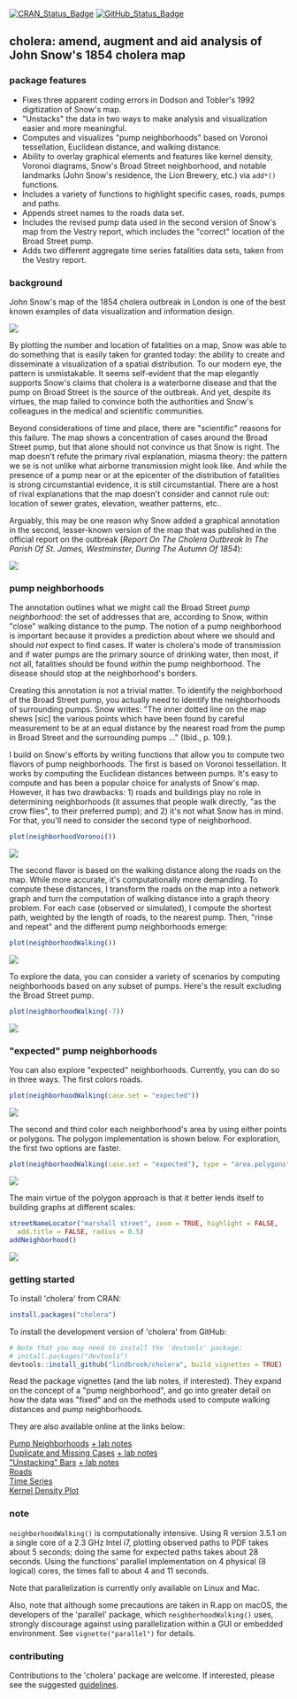 
<!-- README.md is generated from README.Rmd. Please edit that file -->

[![CRAN\_Status\_Badge](http://www.r-pkg.org/badges/version/cholera)](https://cran.r-project.org/package=cholera)
[![GitHub\_Status\_Badge](https://img.shields.io/badge/GitHub-0.5.1.9005-red.svg)](https://github.com/lindbrook/cholera/blob/master/NEWS)

cholera: amend, augment and aid analysis of John Snow's 1854 cholera map
------------------------------------------------------------------------

### package features

-   Fixes three apparent coding errors in Dodson and Tobler's 1992 digitization of Snow's map.
-   "Unstacks" the data in two ways to make analysis and visualization easier and more meaningful.
-   Computes and visualizes "pump neighborhoods" based on Voronoi tessellation, Euclidean distance, and walking distance.
-   Ability to overlay graphical elements and features like kernel density, Voronoi diagrams, Snow's Broad Street neighborhood, and notable landmarks (John Snow's residence, the Lion Brewery, etc.) via `add*()` functions.
-   Includes a variety of functions to highlight specific cases, roads, pumps and paths.
-   Appends street names to the roads data set.
-   Includes the revised pump data used in the second version of Snow's map from the Vestry report, which includes the "correct" location of the Broad Street pump.
-   Adds two different aggregate time series fatalities data sets, taken from the Vestry report.

### background

John Snow's map of the 1854 cholera outbreak in London is one of the best known examples of data visualization and information design.

![](vignettes/msu-snows-mapB.jpg)

By plotting the number and location of fatalities on a map, Snow was able to do something that is easily taken for granted today: the ability to create and disseminate a visualization of a spatial distribution. To our modern eye, the pattern is unmistakable. It seems self-evident that the map elegantly supports Snow's claims that cholera is a waterborne disease and that the pump on Broad Street is the source of the outbreak. And yet, despite its virtues, the map failed to convince both the authorities and Snow's colleagues in the medical and scientific communities.

Beyond considerations of time and place, there are "scientific" reasons for this failure. The map shows a concentration of cases around the Broad Street pump, but that alone should not convince us that Snow is right. The map doesn't refute the primary rival explanation, miasma theory: the pattern we se is not unlike what airborne transmission might look like. And while the presence of a pump near or at the epicenter of the distribution of fatalities is strong circumstantial evidence, it is still circumstantial. There are a host of rival explanations that the map doesn't consider and cannot rule out: location of sewer grates, elevation, weather patterns, etc..

Arguably, this may be one reason why Snow added a graphical annotation in the second, lesser-known version of the map that was published in the official report on the outbreak (*Report On The Cholera Outbreak In The Parish Of St. James, Westminster, During The Autumn Of 1854*):

![](vignettes/fig12-6.png)

### pump neighborhoods

The annotation outlines what we might call the Broad Street *pump neighborhood*: the set of addresses that are, according to Snow, within "close" walking distance to the pump. The notion of a pump neighborhood is important because it provides a prediction about where we should and should *not* expect to find cases. If water is cholera's mode of transmission and if water pumps are the primary source of drinking water, then most, if not all, fatalities should be found *within* the pump neighborhood. The disease should stop at the neighborhood's borders.

Creating this annotation is not a trivial matter. To identify the neighborhood of the Broad Street pump, you actually need to identify the neighborhoods of surrounding pumps. Snow writes: "The inner dotted line on the map shews \[sic\] the various points which have been found by careful measurement to be at an equal distance by the nearest road from the pump in Broad Street and the surrounding pumps ..." (Ibid., p. 109.).

I build on Snow's efforts by writing functions that allow you to compute two flavors of pump neighborhoods. The first is based on Voronoi tessellation. It works by computing the Euclidean distances between pumps. It's easy to compute and has been a popular choice for analysts of Snow's map. However, it has two drawbacks: 1) roads and buildings play no role in determining neighborhoods (it assumes that people walk directly, "as the crow flies", to their preferred pump); and 2) it's not what Snow has in mind. For that, you'll need to consider the second type of neighborhood.

``` r
plot(neighborhoodVoronoi())
```

![](man/figures/README-voronoi-1.png)

The second flavor is based on the walking distance along the roads on the map. While more accurate, it's computationally more demanding. To compute these distances, I transform the roads on the map into a network graph and turn the computation of walking distance into a graph theory problem. For each case (observed or simulated), I compute the shortest path, weighted by the length of roads, to the nearest pump. Then, "rinse and repeat" and the different pump neighborhoods emerge:

``` r
plot(neighborhoodWalking())
```

![](man/figures/README-walk-1.png)

To explore the data, you can consider a variety of scenarios by computing neighborhoods based on any subset of pumps. Here's the result excluding the Broad Street pump.

``` r
plot(neighborhoodWalking(-7))
```

![](man/figures/README-walk7-1.png)

### "expected" pump neighborhoods

You can also explore "expected" neighborhoods. Currently, you can do so in three ways. The first colors roads.

``` r
plot(neighborhoodWalking(case.set = "expected"))
```

![](man/figures/README-expected-1.png)

The second and third color each neighborhood's area by using either points or polygons. The polygon implementation is shown below. For exploration, the first two options are faster.

``` r
plot(neighborhoodWalking(case.set = "expected"), type = "area.polygons")
```

![](man/figures/README-expected_area_polygons-1.png)

The main virtue of the polygon approach is that it better lends itself to building graphs at different scales:

``` r
streetNameLocator("marshall street", zoom = TRUE, highlight = FALSE,
  add.title = FALSE, radius = 0.5)
addNeighborhood()
```

<img src="man/figures/README-unnamed-chunk-3-1.png" style="display: block; margin: auto;" />

### getting started

To install 'cholera' from CRAN:

``` r
install.packages("cholera")
```

To install the development version of 'cholera' from GitHub:

``` r
# Note that you may need to install the 'devtools' package:
# install.packages("devtools")
devtools::install_github("lindbrook/cholera", build_vignettes = TRUE)
```

Read the package vignettes (and the lab notes, if interested). They expand on the concept of a "pump neighborhood", and go into greater detail on how the data was "fixed" and on the methods used to compute walking distances and pump neighborhoods.

They are also available online at the links below:

[Pump Neighborhoods](https://github.com/lindbrook/cholera/blob/master/docs/pump.neighborhoods.md) [+ lab notes](https://github.com/lindbrook/cholera/blob/master/docs/pump.neighborhoods.notes.md)   
[Duplicate and Missing Cases](https://github.com/lindbrook/cholera/blob/master/docs/duplicate.missing.cases.md) [+ lab notes](https://github.com/lindbrook/cholera/blob/master/docs/duplicate.missing.cases.notes.md)   
["Unstacking" Bars](https://github.com/lindbrook/cholera/blob/master/docs/unstacking.bars.md) [+ lab notes](https://github.com/lindbrook/cholera/blob/master/docs/unstacking.bars.notes.md)   
[Roads](https://github.com/lindbrook/cholera/blob/master/docs/roads.md)   
[Time Series](https://github.com/lindbrook/cholera/blob/master/docs/time.series.md)   
[Kernel Density Plot](https://github.com/lindbrook/cholera/blob/master/docs/kernel.density.md)

### note

`neighborhoodWalking()` is computationally intensive. Using R version 3.5.1 on a single core of a 2.3 GHz Intel i7, plotting observed paths to PDF takes about 5 seconds; doing the same for expected paths takes about 28 seconds. Using the functions' parallel implementation on 4 physical (8 logical) cores, the times fall to about 4 and 11 seconds.

Note that parallelization is currently only available on Linux and Mac.

Also, note that although some precautions are taken in R.app on macOS, the developers of the 'parallel' package, which `neighborhoodWalking()` uses, strongly discourage against using parallelization within a GUI or embedded environment. See `vignette("parallel")` for details.

### contributing

Contributions to the 'cholera' package are welcome. If interested, please see the suggested [guidelines](https://github.com/lindbrook/cholera/blob/master/CONTRIBUTING.md).
